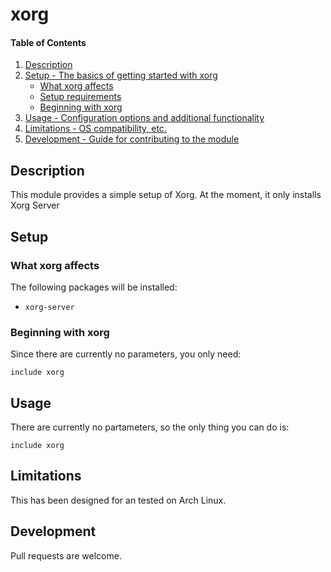 # xorg

#### Table of Contents

1. [Description](#description)
2. [Setup - The basics of getting started with xorg](#setup)
    * [What xorg affects](#what-xorg-affects)
    * [Setup requirements](#setup-requirements)
    * [Beginning with xorg](#beginning-with-xorg)
3. [Usage - Configuration options and additional functionality](#usage)
4. [Limitations - OS compatibility, etc.](#limitations)
5. [Development - Guide for contributing to the module](#development)

## Description

This module provides a simple setup of Xorg. At the moment, it only installs Xorg Server

## Setup

### What xorg affects

The following packages will be installed:
* `xorg-server`

### Beginning with xorg

Since there are currently no parameters, you only need:

```
include xorg
```

## Usage

There are currently no partameters, so the only thing you can do is:

```
include xorg
```

## Limitations

This has been designed for an tested on Arch Linux.

## Development

Pull requests are welcome.